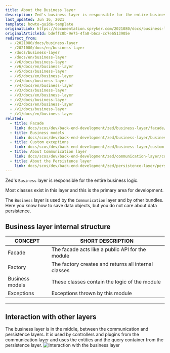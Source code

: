 ```yaml
---
title: About the Business layer
description: Zed's business layer is responsible for the entire business logic.
last_updated: Jun 16, 2021
template: howto-guide-template
originalLink: https://documentation.spryker.com/2021080/docs/business-layer
originalArticleId: bdeffc0b-9e75-4fa0-b6ca-cc7e6513905e
redirect_from:
  - /2021080/docs/business-layer
  - /2021080/docs/en/business-layer
  - /docs/business-layer
  - /docs/en/business-layer
  - /v6/docs/business-layer
  - /v6/docs/en/business-layer
  - /v5/docs/business-layer
  - /v5/docs/en/business-layer
  - /v4/docs/business-layer
  - /v4/docs/en/business-layer
  - /v3/docs/business-layer
  - /v3/docs/en/business-layer
  - /v2/docs/business-layer
  - /v2/docs/en/business-layer
  - /v1/docs/business-layer
  - /v1/docs/en/business-layer
related:
  - title: Facade
    link: docs/scos/dev/back-end-development/zed/business-layer/facade/facade.html
  - title: Business models
    link: docs/scos/dev/back-end-development/zed/business-layer/business-models.html
  - title: Custom exceptions
    link: docs/scos/dev/back-end-development/zed/business-layer/custom-exceptions.html
  - title: About Communication layer
    link: docs/scos/dev/back-end-development/zed/communication-layer/communication-layer.html
  - title: About the Persistence layer
    link: docs/scos/dev/back-end-development/zed/persistence-layer/persistence-layer.html
---
```


Zed's `Business` layer is responsible for the entire business logic.

Most classes exist in this layer and this is the primary area for development.

The `Business` layer is used by the `Communication` layer and by other bundles. Here you know how to save data objects, but you do not care about data persistence.

## Business layer internal structure

| CONCEPT         | SHORT DESCRIPTION                                    |
| --------------- | ---------------------------------------------------- |
| Facade          | The facade acts like a public API for the module     |
| Factory         | The factory creates and returns all internal classes |
| Business models | These classes contain the logic of the module        |
| Exceptions      | Exceptions thrown by this module           |

------

## Interaction with other layers

The business layer is in the middle, between the communication and persistence layers. It is used by controllers and plugins from the communication layer and uses the entities and the query container from the persistence layer.
![Interaction with the business layer](https://spryker.s3.eu-central-1.amazonaws.com/docs/Developer+Guide/Back-End/Zed/Business+Layer/business-layer-interaction.png) 

